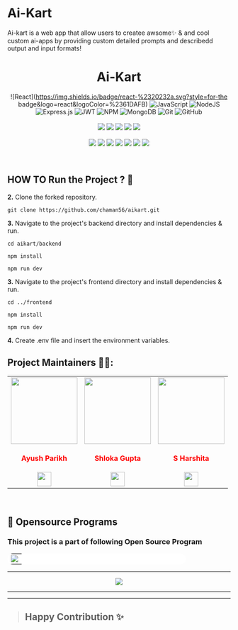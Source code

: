 # Ai-Kart
Ai-kart is a web app that allow users to createe awsome✨ &amp; and cool custom ai-apps by providing custom detailed prompts and describedd output and input formats!
<h1 align="center">Ai-Kart</h1>  

<div align="center">  
 
 ![React](https://img.shields.io/badge/react-%2320232a.svg?style=for-the badge&logo=react&logoColor=%2361DAFB)
 ![JavaScript](https://img.shields.io/badge/javascript-%23323330.svg?style=for-the-badge&logo=javascript&logoColor=%23F7DF1E)
 ![NodeJS](https://img.shields.io/badge/node.js-6DA55F?style=for-the-badge&logo=node.js&logoColor=white)
 ![Express.js](https://img.shields.io/badge/express.js-%23404d59.svg?style=for-the-badge&logo=express&logoColor=%2361DAFB)
 ![JWT](https://img.shields.io/badge/JWT-black?style=for-the-badge&logo=JSON%20web%20tokens)
 ![NPM](https://img.shields.io/badge/NPM-%23CB3837.svg?style=for-the-badge&logo=npm&logoColor=white)
 ![MongoDB](https://img.shields.io/badge/MongoDB-%234ea94b.svg?style=for-the-badge&logo=mongodb&logoColor=white)
 ![Git](https://img.shields.io/badge/git-%23F05033.svg?style=for-the-badge&logo=git&logoColor=white)
 ![GitHub](https://img.shields.io/badge/github-%23121011.svg?style=for-the-badge&logo=github&logoColor=white)
<br>
<br>
<a href="https://github.com/Ayushparikh-code/Web-dev-mini-projects"><img src="https://badges.frapsoft.com/os/v1/open-source.svg?v=103"></a>
<a href="https://github.com/Ayushparikh-code/Web-dev-mini-projects"><img src="https://img.shields.io/badge/Built%20by-developers%20%3C%2F%3E-0059b3"></a>
<a href="https://github.com/Ayushparikh-code/Web-dev-mini-projects"><img src="https://img.shields.io/static/v1.svg?label=Contributions&message=Welcome&color=yellow"></a>
<a href="https://github.com/Ayushparikh-code"><img src="https://img.shields.io/badge/Maintained%3F-yes-brightgreen.svg?v=103"></a>
<a href="https://github.com/Ayushparikh-code/Web-dev-mini-projects/blob/main/LICENSE"><img src="https://img.shields.io/badge/license-MIT-blue.svg?v=103"></a>
<br>
<br>
<a href="https://github.com/Ayushparikh-code/Web-dev-mini-projects/graphs/contributors"><img src="https://img.shields.io/github/contributors/Ayushparikh-code/Web-dev-mini-projects?color=brightgreen"></a>
<a href="https://github.com/Ayushparikh-code/Web-dev-mini-projects/stargazers"><img src="https://img.shields.io/github/stars/Ayushparikh-code/Web-dev-mini-projects?color=0059b3"></a>
<a href="https://github.com/Ayushparikh-code/Web-dev-mini-projects/network/members"><img src="https://img.shields.io/github/forks/Ayushparikh-code/Web-dev-mini-projects?color=yellow"></a>
<a href="https://github.com/Ayushparikh-code/Web-dev-mini-projects/issues"><img src="https://img.shields.io/github/issues/Ayushparikh-code/Web-dev-mini-projects?color=0059b3"></a>
<a href="https://github.com/Ayushparikh-code/Web-dev-mini-projects/issues?q=is%3Aissue+is%3Aclosed"><img src="https://img.shields.io/github/issues-closed-raw/Ayushparikh-code/Web-dev-mini-projects?color=yellow"></a>
<a href="https://github.com/Ayushparikh-code/Web-dev-mini-projects/pulls"><img src="https://img.shields.io/github/issues-pr/Ayushparikh-code/Web-dev-mini-projects?color=brightgreen"></a>
<a href="https://github.com/Ayushparikh-code/Web-dev-mini-projects/pulls?q=is%3Apr+is%3Aclosed"><img src="https://img.shields.io/github/issues-pr-closed-raw/Ayushparikh-code/Web-dev-mini-projects?color=0059b3"></a> 

</div>
<div align="center">

</div>
<br>

## HOW TO Run the Project ? 👷 

**2.** Clone the forked repository.

```terminal
git clone https://github.com/chaman56/aikart.git  
```

**3.** Navigate to the project's backend directory and install dependencies & run.

```terminal
cd aikart/backend
```
``` 
npm install 
```
``` 
npm run dev 
```  

**3.** Navigate to the project's frontend directory and install dependencies & run.

``` 
cd ../frontend 
```  
``` 
npm install 
```
``` 
npm run dev 
```

**4.** Create .env file and insert the environment variables.

 
## Project Maintainers 👷👷:

 
<table>
<tr>
<td align="center"><a href="https://github.com/Ayushparikh-code"><img src="https://avatars.githubusercontent.com/u/60268067?v=4" width=150px height=150px /></a></br> <h4 style="color:red;">Ayush Parikh</h4>
<a href="https://www.linkedin.com/in/ayush-parikh332/"><img src="https://mpng.subpng.com/20180324/vhe/kisspng-linkedin-computer-icons-logo-social-networking-ser-facebook-5ab6ebfe5f5397.2333748215219374063905.jpg" width="32px" height="32px"></a></td>

<td align="center" ><a href="https://github.com/chicken-biryani"><img src="https://avatars.githubusercontent.com/u/41121520?v=4" width=150px height=150px /></a></br> <h4 style="color:red;">Shloka Gupta</h4>
<a href="https://www.linkedin.com/in/shloka-gupta-45b974157"><img src="https://mpng.subpng.com/20180324/vhe/kisspng-linkedin-computer-icons-logo-social-networking-ser-facebook-5ab6ebfe5f5397.2333748215219374063905.jpg" width="32px" height="32px"></a></td>

<td align="center"><a href="https://github.com/harshita2216"><img src="https://avatars.githubusercontent.com/u/65803563?v=4" width=150px height=150px /></a></br> <h4 style="color:red;">S Harshita</h4>
<a href="https://www.linkedin.com/in/s-harshita/"><img src="https://mpng.subpng.com/20180324/vhe/kisspng-linkedin-computer-icons-logo-social-networking-ser-facebook-5ab6ebfe5f5397.2333748215219374063905.jpg" width="32px" height="32px"></a></td>
</tr>
</table>
<br>

## 📌 Opensource Programs


### This project is a part of following Open Source Program

<table style="width:80%;background-color:white;border-radius:30px;">
    <tr>
  <td>
<center>
  <a href="https://letsgrowmore.in/projects/"><img src="https://letsgrowmore.in/wp-content/uploads/2021/05/cropped-growmore-removebg-preview.png"></img></a>
  </center>
  </td>
  </tr>
</table>
    <hr>


<p align="center">
<a href="https://github.com/Ayushparikh-code/Web-dev-mini-projects" title="Web-dev-mini-projects">
<img src="https://img.shields.io/badge/GitHub-100000?style=for-the-badge&logo=github&logoColor=white">
    
</a>
</p>

<hr>
<hr>


>## Happy Contribution ✨
